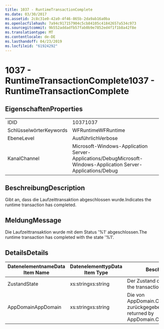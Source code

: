 ```yaml
---
title: 1037 - RuntimeTransactionComplete
ms.date: 03/30/2017
ms.assetid: 2c8c31e0-42a9-4f46-865b-2da9ab16a0ba
ms.openlocfilehash: 7a94c917157904c5cb84105c41842657a534c973
ms.sourcegitcommit: 9b552addadfb57fab0b9e7852ed4f1f1b8a42f8e
ms.translationtype: MT
ms.contentlocale: de-DE
ms.lasthandoff: 04/23/2019
ms.locfileid: "61924292"
---
```

# <a name="1037---runtimetransactioncomplete"></a><span data-ttu-id="44b3c-102">1037 - RuntimeTransactionComplete</span><span class="sxs-lookup"><span data-stu-id="44b3c-102">1037 - RuntimeTransactionComplete</span></span>
## <a name="properties"></a><span data-ttu-id="44b3c-103">Eigenschaften</span><span class="sxs-lookup"><span data-stu-id="44b3c-103">Properties</span></span>  
  
|||  
|-|-|  
|<span data-ttu-id="44b3c-104">ID</span><span class="sxs-lookup"><span data-stu-id="44b3c-104">ID</span></span>|<span data-ttu-id="44b3c-105">1037</span><span class="sxs-lookup"><span data-stu-id="44b3c-105">1037</span></span>|  
|<span data-ttu-id="44b3c-106">Schlüsselwörter</span><span class="sxs-lookup"><span data-stu-id="44b3c-106">Keywords</span></span>|<span data-ttu-id="44b3c-107">WFRuntime</span><span class="sxs-lookup"><span data-stu-id="44b3c-107">WFRuntime</span></span>|  
|<span data-ttu-id="44b3c-108">Ebene</span><span class="sxs-lookup"><span data-stu-id="44b3c-108">Level</span></span>|<span data-ttu-id="44b3c-109">Ausführlich</span><span class="sxs-lookup"><span data-stu-id="44b3c-109">Verbose</span></span>|  
|<span data-ttu-id="44b3c-110">Kanal</span><span class="sxs-lookup"><span data-stu-id="44b3c-110">Channel</span></span>|<span data-ttu-id="44b3c-111">Microsoft-Windows-Application Server-Applications/Debug</span><span class="sxs-lookup"><span data-stu-id="44b3c-111">Microsoft-Windows-Application Server-Applications/Debug</span></span>|  
  
## <a name="description"></a><span data-ttu-id="44b3c-112">Beschreibung</span><span class="sxs-lookup"><span data-stu-id="44b3c-112">Description</span></span>  
 <span data-ttu-id="44b3c-113">Gibt an, dass die Laufzeittransaktion abgeschlossen wurde.</span><span class="sxs-lookup"><span data-stu-id="44b3c-113">Indicates the runtime transaction has completed.</span></span>  
  
## <a name="message"></a><span data-ttu-id="44b3c-114">Meldung</span><span class="sxs-lookup"><span data-stu-id="44b3c-114">Message</span></span>  
 <span data-ttu-id="44b3c-115">Die Laufzeittransaktion wurde mit dem Status '%1' abgeschlossen.</span><span class="sxs-lookup"><span data-stu-id="44b3c-115">The runtime transaction has completed with the state '%1'.</span></span>  
  
## <a name="details"></a><span data-ttu-id="44b3c-116">Details</span><span class="sxs-lookup"><span data-stu-id="44b3c-116">Details</span></span>  
  
|<span data-ttu-id="44b3c-117">Datenelementname</span><span class="sxs-lookup"><span data-stu-id="44b3c-117">Data Item Name</span></span>|<span data-ttu-id="44b3c-118">Datenelementtyp</span><span class="sxs-lookup"><span data-stu-id="44b3c-118">Data Item Type</span></span>|<span data-ttu-id="44b3c-119">Beschreibung</span><span class="sxs-lookup"><span data-stu-id="44b3c-119">Description</span></span>|  
|--------------------|--------------------|-----------------|  
|<span data-ttu-id="44b3c-120">Zustand</span><span class="sxs-lookup"><span data-stu-id="44b3c-120">State</span></span>|<span data-ttu-id="44b3c-121">xs:string</span><span class="sxs-lookup"><span data-stu-id="44b3c-121">xs:string</span></span>|<span data-ttu-id="44b3c-122">Der Zustand der Transaktion.</span><span class="sxs-lookup"><span data-stu-id="44b3c-122">The state of the transaction.</span></span>|  
|<span data-ttu-id="44b3c-123">AppDomain</span><span class="sxs-lookup"><span data-stu-id="44b3c-123">AppDomain</span></span>|<span data-ttu-id="44b3c-124">xs:string</span><span class="sxs-lookup"><span data-stu-id="44b3c-124">xs:string</span></span>|<span data-ttu-id="44b3c-125">Die von AppDomain.CurrentDomain.FriendlyName zurückgegebene Zeichenfolge.</span><span class="sxs-lookup"><span data-stu-id="44b3c-125">The string returned by AppDomain.CurrentDomain.FriendlyName.</span></span>|

